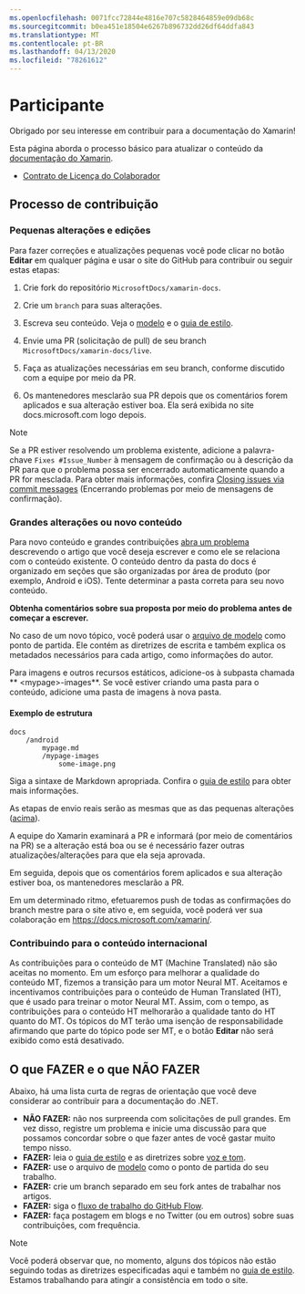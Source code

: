 ```yaml
---
ms.openlocfilehash: 0071fcc72844e4816e707c5828464859e09db68c
ms.sourcegitcommit: b0ea451e18504e6267b896732dd26df64ddfa843
ms.translationtype: MT
ms.contentlocale: pt-BR
ms.lasthandoff: 04/13/2020
ms.locfileid: "78261612"
---
```

# <a name="contributing"></a>Participante

Obrigado por seu interesse em contribuir para a documentação do Xamarin!

Esta página aborda o processo básico para atualizar o conteúdo da [documentação do Xamarin](https://docs.microsoft.com/xamarin).

- [Contrato de Licença do Colaborador](LICENSE)

## <a name="process-for-contributing"></a>Processo de contribuição

### <a name="small-changes--edits"></a>Pequenas alterações e edições

Para fazer correções e atualizações pequenas você pode clicar no botão **Editar** em qualquer página e usar o site do GitHub para contribuir ou seguir estas etapas:

1. Crie fork do repositório `MicrosoftDocs/xamarin-docs`.

2. Crie um `branch` para suas alterações.

3. Escreva seu conteúdo. Veja o [modelo](contributing-guidelines/template.md) e o [guia de estilo](contributing-guidelines/voice-tone.md).

4. Envie uma PR (solicitação de pull) de seu branch `MicrosoftDocs/xamarin-docs/live`.

5. Faça as atualizações necessárias em seu branch, conforme discutido com a equipe por meio da PR.

6. Os mantenedores mesclarão sua PR depois que os comentários forem aplicados e sua alteração estiver boa. Ela será exibida no site docs.microsoft.com logo depois.

> [!NOTE]
> Se a PR estiver resolvendo um problema existente, adicione a palavra-chave `Fixes #Issue_Number` à mensagem de confirmação ou à descrição da PR para que o problema possa ser encerrado automaticamente quando a PR for mesclada. Para obter mais informações, confira [Closing issues via commit messages](https://help.github.com/articles/closing-issues-via-commit-messages/) (Encerrando problemas por meio de mensagens de confirmação).

### <a name="big-changes-or-new-content"></a>Grandes alterações ou novo conteúdo

Para novo conteúdo e grandes contribuições [abra um problema](https://github.com/MicrosoftDocs/xamarin-docs/issues) descrevendo o artigo que você deseja escrever e como ele se relaciona com o conteúdo existente. O conteúdo dentro da pasta do docs é organizado em seções que são organizadas por área de produto (por exemplo, Android e iOS). Tente determinar a pasta correta para seu novo conteúdo. 

**Obtenha comentários sobre sua proposta por meio do problema antes de começar a escrever.**

No caso de um novo tópico, você poderá usar o [arquivo de modelo](../contributing-guidelines/template.md) como ponto de partida. Ele contém as diretrizes de escrita e também explica os metadados necessários para cada artigo, como informações do autor.

Para imagens e outros recursos estáticos, adicione-os à subpasta chamada ** \<mypage>-images**. Se você estiver criando uma pasta para o conteúdo, adicione uma pasta de imagens à nova pasta.

#### <a name="example-structure"></a>Exemplo de estrutura

```
docs
    /android
        mypage.md
        /mypage-images
            some-image.png
```

Siga a sintaxe de Markdown apropriada. Confira o [guia de estilo](../contributing-guidelines/template.md) para obter mais informações.

As etapas de envio reais serão as mesmas que as das pequenas alterações ([acima](#process-for-contributing)).

A equipe do Xamarin examinará a PR e informará (por meio de comentários na PR) se a alteração está boa ou se é necessário fazer outras atualizações/alterações para que ela seja aprovada.

Em seguida, depois que os comentários forem aplicados e sua alteração estiver boa, os mantenedores mesclarão a PR.

Em um determinado ritmo, efetuaremos push de todas as confirmações do branch mestre para o site ativo e, em seguida, você poderá ver sua colaboração em https://docs.microsoft.com/xamarin/.

### <a name="contributing-to-international-content"></a>Contribuindo para o conteúdo internacional

As contribuições para o conteúdo de MT (Machine Translated) não são aceitas no momento. Em um esforço para melhorar a qualidade do conteúdo MT, fizemos a transição para um motor Neural MT. Aceitamos e incentivamos contribuições para o conteúdo de Human Translated (HT), que é usado para treinar o motor Neural MT. Assim, com o tempo, as contribuições para o conteúdo HT melhorarão a qualidade tanto do HT quanto do MT. Os tópicos do MT terão uma isenção de responsabilidade afirmando que parte do tópico pode ser MT, e o botão **Editar** não será exibido como está desativado.

## <a name="dos-and-donts"></a>O que FAZER e o que NÃO FAZER

Abaixo, há uma lista curta de regras de orientação que você deve considerar ao contribuir para a documentação do .NET.

- **NÃO FAZER:** não nos surpreenda com solicitações de pull grandes. Em vez disso, registre um problema e inicie uma discussão para que possamos concordar sobre o que fazer antes de você gastar muito tempo nisso.
- **FAZER:** leia o [guia de estilo](contributing-guidelines/template.md) e as diretrizes sobre [voz e tom](contributing-guidelines/voice-tone.md).
- **FAZER:** use o arquivo de [modelo](contributing-guidelines/template.md) como o ponto de partida do seu trabalho.
- **FAZER:** crie um branch separado em seu fork antes de trabalhar nos artigos.
- **FAZER:** siga o [fluxo de trabalho do GitHub Flow](https://guides.github.com/introduction/flow/).
- **FAZER:** faça postagem em blogs e no Twitter (ou em outros) sobre suas contribuições, com frequência.

> [!NOTE]
> Você poderá observar que, no momento, alguns dos tópicos não estão seguindo todas as diretrizes especificadas aqui e também no [guia de estilo](contributing-guidelines/template.md). Estamos trabalhando para atingir a consistência em todo o site. 
